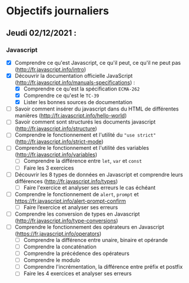# Objectifs journaliers

## Jeudi 02/12/2021 :


### Javascript

* [X] Comprendre ce qu'est Javascript, ce qu'il peut, ce qu'il ne peut pas (http://fr.javascript.info/intro)
* [X] Découvrir la documentation officielle JavaScript (http://fr.javascript.info/manuals-specifications) : 
    * [X] Comprendre ce qu'est la spécification `ECMA-262`
    * [X] Comprendre ce qu'est le `TC-39`
    * [X] Lister les bonnes sources de documentation
* [ ] Savoir comment insérer du javascript dans du HTML de différentes manières (http://fr.javascript.info/hello-world)
* [ ] Savoir comment sont structurés les documents javascript (http://fr.javascript.info/structure)
* [ ] Comprendre le fonctionnement et l'utilité du `"use strict"` (http://fr.javascript.info/strict-mode)
* [ ] Comprendre le fonctionnement et l'utilité des variables (http://fr.javascript.info/variables)
    * [ ] Comprendre la différence entre `let`, `var` et `const`
    * [ ] Faire les 3 exercices
* [ ] Découvrir les 8 types de données en Javascript et comprendre leurs différences (http://fr.javascript.info/types)
    * [ ] Faire l'exercice et analyser ses erreurs le cas échéant

* [ ] Comprendre le fonctionnement de `alert`, `prompt` et https://fr.javascript.info/alert-prompt-confirm
  * [ ] Faire l’exercice et analyser ses erreurs
* [ ] Comprendre les conversion de types en Javascript (http://fr.javascript.info/type-conversions)
* [ ] Comprendre le fonctionnement des opérateurs en Javascript (https://fr.javascript.info/operators)
  * [ ] Comprendre la différence entre unaire, binaire et opérande
  * [ ] Comprendre la concaténation
  * [ ] Comprendre la précédence des opérateurs
  * [ ] Comprendre le modulo
  * [ ] Comprendre l'incrémentation, la différence entre préfix et postfix
  * [ ] Faire les 4 exercices et analyser ses erreurs
